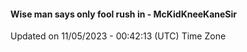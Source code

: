 #### Wise man says only fool rush in - McKidKneeKaneSir
Updated on 11/05/2023 - 00:42:13 (UTC) Time Zone

